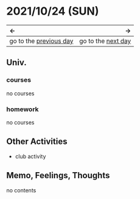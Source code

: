 # 2021/10/24 (SUN)
|←|→|
|:---|---:|
go to the [previous day](./23rd.md) | go to the [next day](./25th.md)

## Univ.
### courses
no courses

### homework
no courses

## Other Activities
- club activity

## Memo, Feelings, Thoughts
no contents
